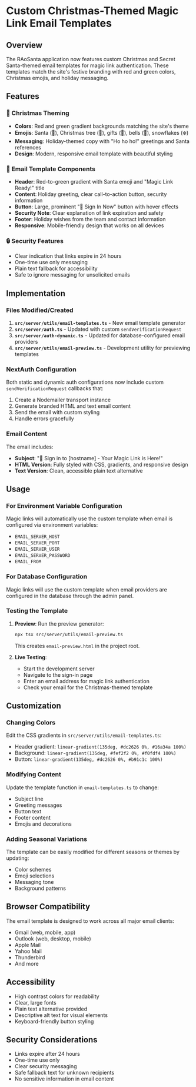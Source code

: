 # Custom Christmas-Themed Magic Link Email Templates

## Overview

The RAoSanta application now features custom Christmas and Secret Santa-themed email templates for magic link authentication. These templates match the site's festive branding with red and green colors, Christmas emojis, and holiday messaging.

## Features

### 🎄 Christmas Theming
- **Colors**: Red and green gradient backgrounds matching the site's theme
- **Emojis**: Santa (🎅), Christmas tree (🎄), gifts (🎁), bells (🔔), snowflakes (❄️)
- **Messaging**: Holiday-themed copy with "Ho ho ho!" greetings and Santa references
- **Design**: Modern, responsive email template with beautiful styling

### 📧 Email Template Components
- **Header**: Red-to-green gradient with Santa emoji and "Magic Link Ready!" title
- **Content**: Holiday greeting, clear call-to-action button, security information
- **Button**: Large, prominent "🎅 Sign In Now" button with hover effects
- **Security Note**: Clear explanation of link expiration and safety
- **Footer**: Holiday wishes from the team and contact information
- **Responsive**: Mobile-friendly design that works on all devices

### 🔒 Security Features
- Clear indication that links expire in 24 hours
- One-time use only messaging
- Plain text fallback for accessibility
- Safe to ignore messaging for unsolicited emails

## Implementation

### Files Modified/Created

1. **`src/server/utils/email-templates.ts`** - New email template generator
2. **`src/server/auth.ts`** - Updated with custom `sendVerificationRequest`
3. **`src/server/auth-dynamic.ts`** - Updated for database-configured email providers
4. **`src/server/utils/email-preview.ts`** - Development utility for previewing templates

### NextAuth Configuration

Both static and dynamic auth configurations now include custom `sendVerificationRequest` callbacks that:

1. Create a Nodemailer transport instance
2. Generate branded HTML and text email content
3. Send the email with custom styling
4. Handle errors gracefully

### Email Content

The email includes:
- **Subject**: "🎅 Sign in to [hostname] - Your Magic Link is Here!"
- **HTML Version**: Fully styled with CSS, gradients, and responsive design
- **Text Version**: Clean, accessible plain text alternative

## Usage

### For Environment Variable Configuration
Magic links will automatically use the custom template when email is configured via environment variables:
- `EMAIL_SERVER_HOST`
- `EMAIL_SERVER_PORT`
- `EMAIL_SERVER_USER`
- `EMAIL_SERVER_PASSWORD`
- `EMAIL_FROM`

### For Database Configuration
Magic links will use the custom template when email providers are configured in the database through the admin panel.

### Testing the Template

1. **Preview**: Run the preview generator:
   ```bash
   npx tsx src/server/utils/email-preview.ts
   ```
   This creates `email-preview.html` in the project root.

2. **Live Testing**: 
   - Start the development server
   - Navigate to the sign-in page
   - Enter an email address for magic link authentication
   - Check your email for the Christmas-themed template

## Customization

### Changing Colors
Edit the CSS gradients in `src/server/utils/email-templates.ts`:
- Header gradient: `linear-gradient(135deg, #dc2626 0%, #16a34a 100%)`
- Background: `linear-gradient(135deg, #fef2f2 0%, #f0fdf4 100%)`
- Button: `linear-gradient(135deg, #dc2626 0%, #b91c1c 100%)`

### Modifying Content
Update the template function in `email-templates.ts` to change:
- Subject line
- Greeting messages
- Button text
- Footer content
- Emojis and decorations

### Adding Seasonal Variations
The template can be easily modified for different seasons or themes by updating:
- Color schemes
- Emoji selections
- Messaging tone
- Background patterns

## Browser Compatibility

The email template is designed to work across all major email clients:
- Gmail (web, mobile, app)
- Outlook (web, desktop, mobile)
- Apple Mail
- Yahoo Mail
- Thunderbird
- And more

## Accessibility

- High contrast colors for readability
- Clear, large fonts
- Plain text alternative provided
- Descriptive alt text for visual elements
- Keyboard-friendly button styling

## Security Considerations

- Links expire after 24 hours
- One-time use only
- Clear security messaging
- Safe fallback text for unknown recipients
- No sensitive information in email content
